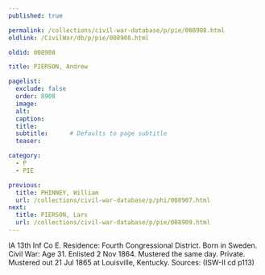 ```yaml
---
published: true

permalink: /collections/civil-war-database/p/pie/008908.html
oldlink: /CivilWar/db/p/pie/008908.html

oldid: 008908

title: PIERSON, Andrew

pagelist:
  exclude: false
  order: 8908
  image: 
  alt:
  caption:
  title:
  subtitle:      # Defaults to page subtitle
  teaser:

category: 
  - P 
  - PIE

previous:
  title: PHINNEY, William
  url: /collections/civil-war-database/p/phi/008907.html  
next:
  title: PIERSON, Lars
  url: /collections/civil-war-database/p/pie/008909.html   
---
```

IA 13th Inf Co E. Residence: Fourth Congressional District. Born in Sweden. Civil War: Age 31. Enlisted 2 Nov 1864. Mustered the same day. Private. Mustered out 21 Jul 1865 at Louisville, Kentucky. Sources: (ISW-II cd p113)